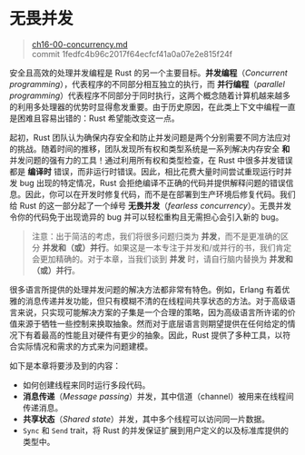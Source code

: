# 无畏并发

> [ch16-00-concurrency.md](https://github.com/rust-lang/book/blob/main/src/ch16-00-concurrency.md) <br>
> commit 1fedfc4b96c2017f64ecfcf41a0a07e2e815f24f

安全且高效的处理并发编程是 Rust 的另一个主要目标。**并发编程**（_Concurrent programming_），代表程序的不同部分相互独立的执行，而 **并行编程**（_parallel programming_）代表程序不同部分于同时执行，这两个概念随着计算机越来越多的利用多处理器的优势时显得愈发重要。由于历史原因，在此类上下文中编程一直是困难且容易出错的：Rust 希望能改变这一点。

起初，Rust 团队认为确保内存安全和防止并发问题是两个分别需要不同方法应对的挑战。随着时间的推移，团队发现所有权和类型系统是一系列解决内存安全 **和** 并发问题的强有力的工具！通过利用所有权和类型检查，在 Rust 中很多并发错误都是 **编译时** 错误，而非运行时错误。因此，相比花费大量时间尝试重现运行时并发 bug 出现的特定情况，Rust 会拒绝编译不正确的代码并提供解释问题的错误信息。因此，你可以在开发时修复代码，而不是在部署到生产环境后修复代码。我们给 Rust 的这一部分起了一个绰号 **无畏并发**（_fearless concurrency_）。无畏并发令你的代码免于出现诡异的 bug 并可以轻松重构且无需担心会引入新的 bug。

> 注意：出于简洁的考虑，我们将很多问题归类为 **并发**，而不是更准确的区分 **并发和（或）并行**。如果这是一本专注于并发和/或并行的书，我们肯定会更加精确的。对于本章，当我们谈到 **并发** 时，请自行脑内替换为 **并发和（或）并行**。

很多语言所提供的处理并发问题的解决方法都非常有特色。例如，Erlang 有着优雅的消息传递并发功能，但只有模糊不清的在线程间共享状态的方法。对于高级语言来说，只实现可能解决方案的子集是一个合理的策略，因为高级语言所许诺的价值来源于牺牲一些控制来换取抽象。然而对于底层语言则期望提供在任何给定的情况下有着最高的性能且对硬件有更少的抽象。因此，Rust 提供了多种工具，以符合实际情况和需求的方式来为问题建模。

如下是本章将要涉及到的内容：

* 如何创建线程来同时运行多段代码。
* **消息传递**（_Message passing_）并发，其中信道（channel）被用来在线程间传递消息。
* **共享状态**（_Shared state_）并发，其中多个线程可以访问同一片数据。
* `Sync` 和 `Send` trait，将 Rust 的并发保证扩展到用户定义的以及标准库提供的类型中。
